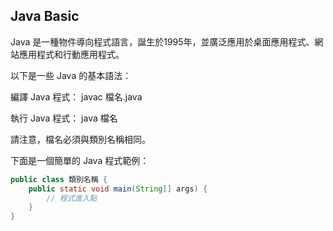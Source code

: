 ## Java Basic

Java 是一種物件導向程式語言，誕生於1995年，並廣泛應用於桌面應用程式、網站應用程式和行動應用程式。

以下是一些 Java 的基本語法：

編譯 Java 程式：
javac 檔名.java

執行 Java 程式：
java 檔名

請注意，檔名必須與類別名稱相同。

下面是一個簡單的 Java 程式範例：

```java
public class 類別名稱 {
    public static void main(String[] args) {
        // 程式進入點
    }
}
```